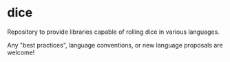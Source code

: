 # dice
Repository to provide libraries capable of rolling dice in various languages.

Any "best practices", language conventions, or new language proposals are welcome!
